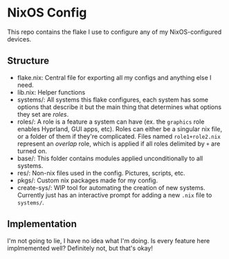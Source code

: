 # NixOS Config

This repo contains the flake I use to configure any of my NixOS-configured devices.

## Structure

- flake.nix: Central file for exporting all my configs and anything else I need.
- lib.nix: Helper functions
- systems/: All systems this flake configures, each system has some options that
  describe it but the main thing that determines what options they set are _roles_.
- roles/: A role is a feature a system can have (ex. the `graphics` role enables
  Hyprland, GUI apps, etc). Roles can either be a singular nix file, or a folder
  of them if they're complicated. Files named `role1+role2.nix` represent an
  _overlap_ role, which is applied if all roles delimited by `+` are turned on.
- base/: This folder contains modules applied unconditionally to all systems.
- res/: Non-nix files used in the config. Pictures, scripts, etc.
- pkgs/: Custom nix packages made for my config.
- create-sys/: WIP tool for automating the creation of new systems. Currently just has an interactive prompt for adding a new `.nix` file to `systems/`.

## Implementation

I'm not going to lie, I have no idea what I'm doing. Is every feature here implmemented well? Definitely not, but that's okay!
